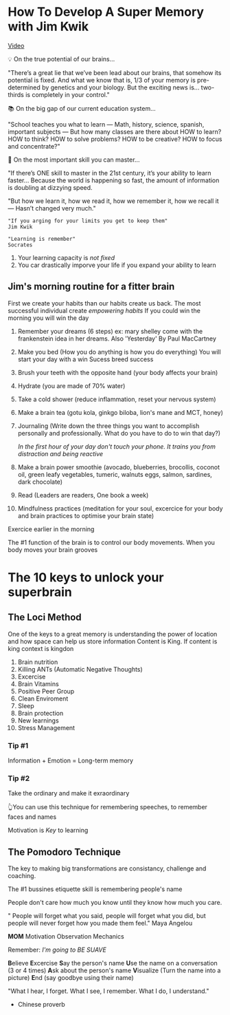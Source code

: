 # How To Develop A Super Memory with Jim Kwik

[Video](https://www.youtube.com/watch?v=JzjUPOM8EKU)

💡 On the true potential of our brains...

"There’s a great lie that we’ve been lead about our brains, that somehow its potential is fixed. And what we know that is, 1/3 of your memory is pre-determined by genetics and your biology. But the exciting news is... two-thirds is completely in your control."

📚 On the big gap of our current education system...

"School teaches you what to learn — Math, history, science, spanish, important subjects — But how many classes are there about HOW to learn? HOW to think? HOW to solve problems? HOW to be creative? HOW to focus and concentrate?"

🔑 On the most important skill you can master...

"If there’s ONE skill to master in the 21st century, it’s your ability to learn faster… Because the world is happening so fast, the amount of information is doubling at dizzying speed.

"But how we learn it, how we read it, how we remember it, how we recall it — Hasn’t changed very much."


    "If you arging for your limits you get to keep them" 
    Jim Kwik

    "Learning is remember"
    Socrates

1. Your learning capacity is *not fixed*
2. You car drastically imporve your life if you expand your ability to learn

## Jim's morning routine for a fitter brain

First we create your habits than our habits create us back.
The most successful individual create *empowering habits*
If you could win the morning you will win the day

1. Remember your dreams (6 steps)
ex: mary shelley come with the frankenstein idea in her dreams. Also 'Yesterday' By Paul MacCartney
2. Make you bed (How you do anything is how you do everything)
You will start your day with a win 
Sucess breed success
3. Brush your teeth with the opposite hand (your body affects your brain)
4. Hydrate (you are made of 70% water)
5. Take a cold shower (reduce inflammation, reset your nervous system)
6. Make a brain tea (gotu kola, ginkgo biloba, lion's mane and MCT, honey)
7. Journaling (Write down the three things you want to accomplish personally and professionally. What do you have to do to win that day?)

    *In the first hour of your day don't touch your phone. It trains you from distraction and being reactive*

8. Make a brain power smoothie (avocado, blueberries, brocollis, coconot oil, green leafy vegetables, tumeric, walnuts eggs, salmon, sardines, dark chocolate)
9. Read (Leaders are readers, One book a week)
10. Mindfulness practices (meditation for your soul, excercice for your body and brain practices to optimise your brain state)

Exercice earlier in the morning

The #1 function of the brain is to control our body movements. When you body moves your brain grooves

# The 10 keys to unlock your superbrain

## The Loci Method
One of the keys to a great memory is understanding the power of location and how space can help us store information
Content is King. If content is king context is kingdon

1. Brain nutrition
2. Killing ANTs (Automatic Negative Thoughts)
3. Excercise
4. Brain Vitamins
5. Positive Peer Group
6. Clean Enviroment
7. Sleep
8. Brain protection
9. New learnings
10. Stress Management

### Tip #1
Information + Emotion = Long-term memory

### Tip #2
Take the ordinary and make it exraordinary

👆You can use this technique for remembering speeches, to remember faces and names

Motivation is *Key* to learning

## The Pomodoro Technique
The key to making big transformations are consistancy, challenge and coaching.


The #1 bussines etiquette skill is remembering people's name

People don't care how much you know until they know how much you care.

" People will forget what you said,
people will forget what you did,
but people will never forget
how you made them feel." 
Maya Angelou

**MOM**
Motivation
Observation
Mechanics

Remember: 
*I'm going to BE SUAVE*

**B**elieve
**E**xcercise
**S**ay the person's name
**U**se the name on a conversation (3 or 4 times)
**A**sk about the person's name
**V**isualize (Turn the name into a picture)
**E**nd (say goodbye using their name)

"What I hear, I forget.
What I see, I remember.
What I do, I understand."
- Chinese proverb

